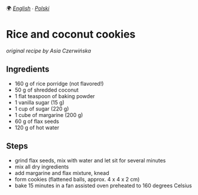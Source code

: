 🌍
*[English](README.md) ∙ [Polski](README-pl.md)*

Rice and coconut cookies
========================

_original recipe by Asia Czerwińska_

Ingredients
-----------

* 160 g of rice porridge (not flavored!)
* 50 g of shredded coconut
* 1 flat teaspoon of baking powder
* 1 vanilla sugar (15 g)
* 1 cup of sugar (220 g)
* 1 cube of margarine (200 g)
* 60 g of flax seeds
* 120 g of hot water

Steps
-----

* grind flax seeds, mix with water and let sit for several minutes
* mix all dry ingredients
* add margarine and flax mixture, knead
* form cookies (flattened balls, approx. 4 x 4 x 2 cm)
* bake 15 minutes in a fan assisted oven preheated to 160 degrees Celsius
